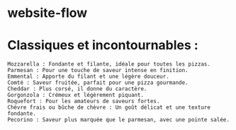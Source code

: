 # website-flow

# Classiques et incontournables :

    Mozzarella : Fondante et filante, idéale pour toutes les pizzas.
    Parmesan : Pour une touche de saveur intense en finition.
    Emmental : Apporte du filant et une légère douceur.
    Comté : Saveur fruitée, parfait pour une pizza gourmande.
    Cheddar : Plus corsé, il donne du caractère.
    Gorgonzola : Crémeux et légèrement piquant.
    Roquefort : Pour les amateurs de saveurs fortes.
    Chèvre frais ou bûche de chèvre : Un goût délicat et une texture fondante.
    Pecorino : Saveur plus marquée que le parmesan, avec une pointe salée.
